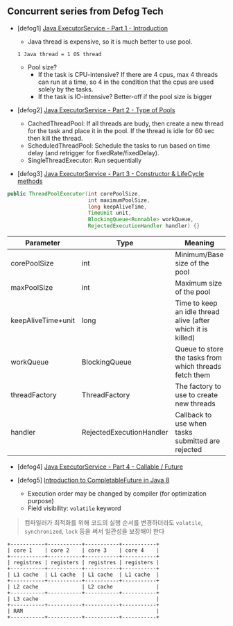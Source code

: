 ## Concurrent series from Defog Tech
- [defog1] [Java ExecutorService - Part 1 - Introduction](https://www.youtube.com/watch?v=6Oo-9Can3H8)
    - Java thread is expensive, so it is much better to use pool.
    ```
    1 Java thread = 1 OS thread
    ```
    - Pool size?
        - If the task is CPU-intensive? If there are 4 cpus, max 4 threads can run at a time, so 4 in the condition that the cpus are used solely by the tasks.
        - If the task is IO-intensive? Better-off if the pool size is bigger

- [defog2] [Java ExecutorService - Part 2 - Type of Pools](https://www.youtube.com/watch?v=sIkG0X4fqs4)
    - CachedThreadPool: If all threads are budy, then create a new thread for the task and place it in the pool. If the thread is idle for 60 sec then kill the thread.
    - ScheduledThreadPool: Schedule the tasks to run based on time delay (and retrigger for fixedRate/fixedDelay).
    - SingleThreadExecutor: Run sequentially

- [defog3] [Java ExecutorService - Part 3 - Constructor & LifeCycle methods](https://www.youtube.com/watch?v=Dma_NmOrp1c)
```java
public ThreadPoolExecutor(int corePoolSize,
                          int maximumPoolSize,
                          long keepAliveTime,
                          TimeUnit unit,
                          BlockingQueue<Runnable> workQueue,
                          RejectedExecutionHandler handler) {}
```

|Parameter|Type|Meaning|
|---|---|---|
|corePoolSize|int|Minimum/Base size of the pool|
|maxPoolSize|int|Maximum size of the pool|
|keepAliveTime+unit|long|Time to keep an idle thread alive (after which it is killed)|
|workQueue|BlockingQueue|Queue to store the tasks from which threads fetch them|
|threadFactory|ThreadFactory|The factory to use to create new threads|
|handler|RejectedExecutionHandler|Callback to use when tasks submitted are rejected|

- [defog4] [Java ExecutorService - Part 4 - Callable / Future](https://www.youtube.com/watch?v=NEZ2ASoP_nY)

- [defog5] [Introduction to CompletableFuture in Java 8](https://www.youtube.com/watch?v=ImtZgX1nmr8)
    - Execution order may be changed by compiler (for optimization purpose)
    - Field visibility: `volatile` keyword
> 컴파일러가 최적화를 위해 코드의 실행 순서를 변경하더라도 `volatile`, `synchronized`, `lock` 등을 써서 일관성을 보장해야 한다
```
+-----------+-----------+-----------+-----------+
| core 1    | core 2    | core 3    | core 4    |
+-----------+-----------+-----------+-----------+
| registres | registers | registres | registers |
+-----------+-----------+-----------+-----------+
| L1 cache  | L1 cache  | L1 cache  | L1 cache  |
+-----------+-----------+-----------+-----------+
| L2 cache              | L2 cache              |
+-----------+-----------+-----------+-----------+
| L3 cache                                      |
+-----------+-----------+-----------+-----------+
| RAM                                           |
+-----------+-----------+-----------+-----------+
```